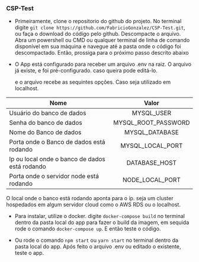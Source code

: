 ### CSP-Test

- Primeiramente, clone o repositorio do github do projeto.
  No terminal digite `git clone https://github.com/FabricioGonzalez/CSP-Test.git`, ou faça o download do código pelo github. Descompacte o arquivo. Abra um powershell ou CMD ou qualquer terminal de linha de comando disponível em sua máquina e navegue até a pasta onde o código foi descompactado. Então, prossiga para o próximo passo descrito abaixo

- O App está configurado para receber um arquivo .env na raiz. O arquivo já existe, e foi pré-configurado. caso queira pode editá-lo.

  e o arquivo recebe as sequintes opções. Caso seja utilizado em localhost.

| Nome                                           |        Valor        |
| ---------------------------------------------- | :-----------------: |
| Usuário do banco de dados                      |     MYSQL_USER      |
| Senha do banco de dados                        | MYSQL_ROOT_PASSWORD |
| Nome do Banco de dados                         |   MYSQL_DATABASE    |
| Porta onde o Banco de dados está rodando       |  MYSQL_LOCAL_PORT   |
| Ip ou local onde o banco de dados está rodando |    DATABASE_HOST    |
| Porta onde o servidor node está rodando        |   NODE_LOCAL_PORT   |

O local onde o banco está rodando aponta para o ip. seja um cluster hospedados em algum servidor cloud como o AWS RDS ou o localhost.

- Para instalar, utilize o docker. digite `docker-compose build` no terminal dentro da pasta local do app para fazer o build da imagem, em sequida rode o comando `docker-compose up`. E então teste o código.

- Ou rode o comando `npm start` ou `yarn start` no terminal dentro da pasta local do app.
  Após feito o arquivo .env ou editado o existente, teste o app.
